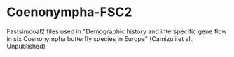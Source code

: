 # Coenonympha-FSC2
Fastsimcoal2 files used in "Demographic history and interspecific gene flow in six Coenonympha butterfly species in Europe" (Camizuli et al., Unpublished)
